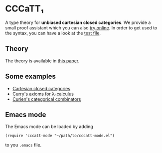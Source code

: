 # CCCaTT₁

A type theory for **unbiased cartesian closed categories**. We provide a small proof assistant which you can also [try online](https://smimram.github.io/cccatt/). In order to get used to the syntax, you can have a look at the [test file](tests/test.cccatt).

## Theory

The theory is available in [this paper](http://www.lix.polytechnique.fr/Labo/Samuel.Mimram/docs/mimram_cccatt.pdf).

## Some examples

- [Cartesian closed categories](examples/ccc.cccatt)
- [Curry's axioms for λ-calculus](examples/curry.cccatt)
- [Curien's categorical combinators](examples/curien.cccatt)

## Emacs mode

The Emacs mode can be loaded by adding

```
(require 'cccatt-mode "~/path/to/cccatt-mode.el")
```

to you `.emacs` file.
